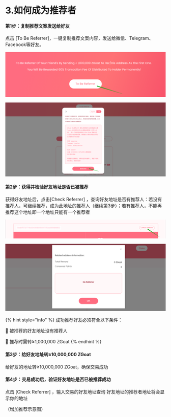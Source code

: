# 3.如何成为推荐者

#### 第1步：复制推荐文案发送给好友

点击 \[To Be Referrer\]，一键复制推荐文案内容，发送给微信、Telegram、Facebook等好友。

![](../../.gitbook/assets/ru-he-cheng-wei-tui-jian-ren-1.png)

![](../../.gitbook/assets/ru-he-cheng-wei-tui-jian-ren-2.png)

#### 第2步：获得并检验好友地址是否已被推荐

获得好友地址后，点击\[Check Referrer\] ，查询好友地址是否有推荐人：若没有推荐人，可继续推荐，成为此地址的推荐人（继续第3步）；若有推荐人，不能再推荐这个地址即一个地址只能有一个推荐者

![](../../.gitbook/assets/ru-he-cheng-wei-tui-jian-ren-3.png)

![](../../.gitbook/assets/ru-he-cheng-wei-tui-jian-ren-4.png)

{% hint style="info" %}
 成功推荐好友必须符合以下条件：

📍 被推荐的好友地址没有推荐人

📍 推荐时需转≥1,000,000 ZGoat
{% endhint %}

#### 第3步：给好友地址转≥10,000,000 ZGoat

给好友的地址转≥10,000,000 ZGoat，确保交易成功

#### 第4步：交易成功后，验证好友地址是否已被推荐成功

点击 \[Check Referrer\] ，输入交易的好友地址查询  好友地址的推荐者地址将会显示你的地址

（增加推荐示意图）



